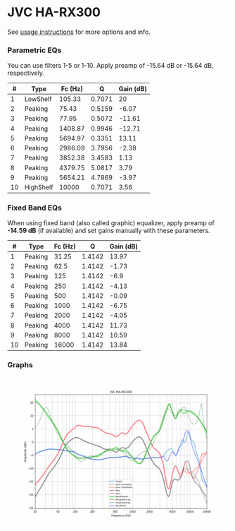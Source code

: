 # JVC HA-RX300
See [usage instructions](https://github.com/jaakkopasanen/AutoEq#usage) for more options and info.

### Parametric EQs
You can use filters 1-5 or 1-10. Apply preamp of -15.64 dB or -15.64 dB, respectively.

|   # | Type      |   Fc (Hz) |      Q |   Gain (dB) |
|-----|-----------|-----------|--------|-------------|
|   1 | LowShelf  |    105.33 | 0.7071 |       20    |
|   2 | Peaking   |     75.43 | 0.5159 |       -6.07 |
|   3 | Peaking   |     77.95 | 0.5072 |      -11.61 |
|   4 | Peaking   |   1408.87 | 0.9946 |      -12.71 |
|   5 | Peaking   |   5694.97 | 0.3351 |       13.11 |
|   6 | Peaking   |   2986.09 | 3.7956 |       -2.38 |
|   7 | Peaking   |   3852.38 | 3.4583 |        1.13 |
|   8 | Peaking   |   4379.75 | 5.0817 |        3.79 |
|   9 | Peaking   |   5654.21 | 4.7869 |       -3.97 |
|  10 | HighShelf |  10000    | 0.7071 |        3.56 |

### Fixed Band EQs
When using fixed band (also called graphic) equalizer, apply preamp of **-14.59 dB** (if available) and set gains manually with these parameters.

|   # | Type    |   Fc (Hz) |      Q |   Gain (dB) |
|-----|---------|-----------|--------|-------------|
|   1 | Peaking |     31.25 | 1.4142 |       13.97 |
|   2 | Peaking |     62.5  | 1.4142 |       -1.73 |
|   3 | Peaking |    125    | 1.4142 |       -6.9  |
|   4 | Peaking |    250    | 1.4142 |       -4.13 |
|   5 | Peaking |    500    | 1.4142 |       -0.09 |
|   6 | Peaking |   1000    | 1.4142 |       -6.75 |
|   7 | Peaking |   2000    | 1.4142 |       -4.05 |
|   8 | Peaking |   4000    | 1.4142 |       11.73 |
|   9 | Peaking |   8000    | 1.4142 |       10.59 |
|  10 | Peaking |  16000    | 1.4142 |       13.84 |

### Graphs
![](./JVC%20HA-RX300.png)
